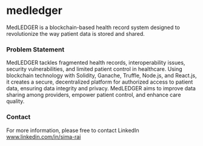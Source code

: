 ﻿# medledger
MedLEDGER is a blockchain-based health record system designed to revolutionize the way patient data is stored and shared. 


### Problem Statement
MedLEDGER tackles fragmented health records, interoperability issues, security vulnerabilities, and limited patient control in healthcare. Using blockchain technology with Solidity, Ganache, Truffle, Node.js, and React.js, it creates a secure, decentralized platform for authorized access to patient data, ensuring data integrity and privacy. MedLEDGER aims to improve data sharing among providers, empower patient control, and enhance care quality.

### Contact 
For more information, please free to contact LinkedIn  www.linkedin.com/in/sima-rai

